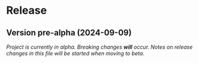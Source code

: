 # Release

## Version pre-alpha (2024-09-09)

*Project is currently in alpha. Breaking changes **will** occur. Notes on release changes in this file will be started when moving to beta.*
